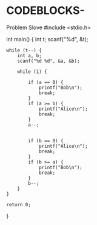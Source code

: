 # CODEBLOCKS-
Problem Slove
#include <stdio.h>

int main() {
    int t;
    scanf("%d", &t);

    while (t--) {
        int a, b;
        scanf("%d %d", &a, &b);

        while (1) {

            if (a == 0) {
                printf("Bob\n");
                break;
            }
            if (a >= b) {
                printf("Alice\n");
                break;
            }
            a--;


            if (b == 0) {
                printf("Alice\n");
                break;
            }
            if (b >= a) {
                printf("Bob\n");
                break;
            }
            b--;
        }
    }

    return 0;
}


